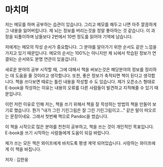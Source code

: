 
# 마치며

저는 메모를 하며 공부하는 습관이 있습니다.
그리고 메모를 해두고 나면 아주 깔끔하게 그 내용을 잃어버립니다.
제 뇌는 정보를 버리는것을 정말 좋아하는 것 같습니다.
이 과정을 되풀이하며 남들보다 2번에서 10번 정도를 읽어야 기억에 남습니다.

저에게는 메모의 작성 순서가 중요합니다.
그 분야를 알아가기 위한 순서도 같은 느낌을 가지고 있기 때문입니다.
메모의 순서는 100%는 아니지만 제 뇌에서 학습된 정보가 연결되는 순서와도 분명 연관이 있을겁니다.

새로운 분야의 공부 시작할 때, 그에 대해서 책을 써보는것은
해당분야의 정보를 정리하는 데 도움을 줄 것이라고 생각합니다.
또한, 좋은 정보가 축적되면 책이 된다고 생각합니다.
책을 쓰다보면 때로는 틀린 내용을 작성할 수 도 있습니다.
제가 오픈소스 형태로 E-book을 작성하는 이유는 내용의 오류를 다른 사람들이 발견하고 지적해줄 수 있기 때문입니다.

이런 저런 이유로 인해
저는, 책을 쓰기 위해서 책을 잘 작성하는 방법의 책을 만들어 보기로 했습니다.
뭔가 "내가 그린 기린그림은 잘 그린 기린그림이고..." 같은 말이 떠오르는 문장이네요.
그래서 첫번째 책으로 Pandoc을 썼습니다.

이 책을 시작으로 많은 분야를 천천히 공부하고, 책을 쓰는 것이 개인적인 목표입니다.
E-book을 쓰기 시작하는 사람들에게 도움이 되길 바랍니다.

제가 쓰는 모든 책은 와이프에게 바치도록 평생 계약 되어있습니다.
사랑하는 와이프에게 이 책을 바칩니다.

저자 : 김한웅